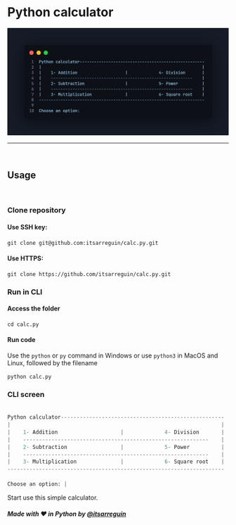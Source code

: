 # Python calculator

<img src="calc-menu.png" alt="readme-main-img">

<br>

---

<br>

## Usage
<br>

### Clone repository

#### Use SSH key:
```
git clone git@github.com:itsarreguin/calc.py.git
```

#### Use HTTPS:
```
git clone https://github.com/itsarreguin/calc.py.git
```

### Run in CLI

#### Access the folder
```
cd calc.py
```

#### Run code

Use the `python` or `py` command in Windows or use `python3` in MacOS and Linux, followed by the filename
```
python calc.py
```


### CLI screen

```python

Python calculator----------------------------------------------------
|                                                                   |
|    1- Addition                    |             4- Division       |
|    -----------------------------------------------------------    |
|    2- Subtraction                 |             5- Power          |
|    -----------------------------------------------------------    |
|    3- Multiplication              |             6- Square root    |
---------------------------------------------------------------------

Choose an option: |

```

Start use this simple calculator.

##### Made with ❤ in Python by <a href="https://twitter.com/itsarreguin">@itsarreguin</a>
